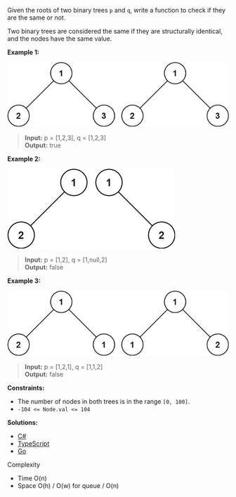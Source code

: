 Given the roots of two binary trees `p` and `q`, write a function to check if they are the same or not.

Two binary trees are considered the same if they are structurally identical, and the nodes have the same value.

**Example 1:**

![](/binary-tree-general/same-tree/img/ex1.png)

> **Input:** p = [1,2,3], q = [1,2,3]  
> **Output:** true

**Example 2:**

![](/binary-tree-general/same-tree/img/ex2.png)

> **Input:** p = [1,2], q = [1,null,2]  
> **Output:** false

**Example 3:**

![](/binary-tree-general/same-tree/img/ex3.png)

> **Input:** p = [1,2,1], q = [1,1,2]  
> **Output:** false

**Constraints:**

- The number of nodes in both trees is in the range `[0, 100]`.
- `-104 <= Node.val <= 104`

 **Solutions:**

 - [C#](/binary-tree-general/same-tree/same-tree.cs)
 - [TypeScript](/binary-tree-general/same-tree/same-tree.ts)
 - [Go](/binary-tree-general/same-tree/same-tree.go)

Complexity
- Time O(n)
- Space O(h) / O(w) for queue / O(n)